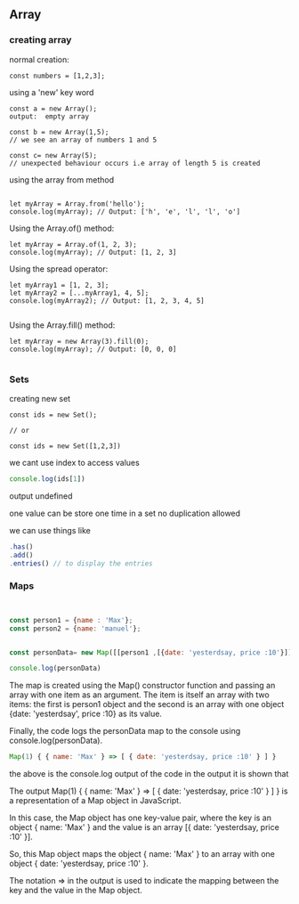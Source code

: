 ## Array

### creating array

normal creation:
```JS
const numbers = [1,2,3];
```


using a 'new' key word

```JS
const a = new Array();
output:  empty array

const b = new Array(1,5);
// we see an array of numbers 1 and 5

const c= new Array(5);
// unexpected behaviour occurs i.e array of length 5 is created
```

using the array from method
```

let myArray = Array.from('hello');
console.log(myArray); // Output: ['h', 'e', 'l', 'l', 'o']
```

Using the Array.of() method:
```JS
let myArray = Array.of(1, 2, 3);
console.log(myArray); // Output: [1, 2, 3]

```

Using the spread operator:
```Js
let myArray1 = [1, 2, 3];
let myArray2 = [...myArray1, 4, 5];
console.log(myArray2); // Output: [1, 2, 3, 4, 5]


```

Using the Array.fill() method:

```JS
let myArray = new Array(3).fill(0);
console.log(myArray); // Output: [0, 0, 0]


```

### Sets


creating new set
```JS
const ids = new Set();

// or 

const ids = new Set([1,2,3])
```
we cant use index to access values


```js
console.log(ids[1])
```
output undefined

one value can be store one time in a set
no duplication allowed

we can use things like 

```js
.has()
.add()
.entries() // to display the entries
```

### Maps

```js


const person1 = {name : 'Max'};
const person2 = {name: 'manuel'};


const personData= new Map([[person1 ,[{date: 'yesterdsay, price :10'}]]])

console.log(personData)
```


The map is created using the Map() constructor function and passing an array with one item as an argument. The item is itself an array with two items: the first is person1 object and the second is an array with one object {date: 'yesterdsay', price :10} as its value.

Finally, the code logs the personData map to the console using console.log(personData).

```js
Map(1) { { name: 'Max' } => [ { date: 'yesterdsay, price :10' } ] }
```
the above is the console.log output of the code
in the output it is shown that

The output Map(1) { { name: 'Max' } => [ { date: 'yesterdsay, price :10' } ] } is a representation of a Map object in JavaScript.

In this case, the Map object has one key-value pair, where the key is an object { name: 'Max' } and the value is an array [{ date: 'yesterdsay, price :10' }].

So, this Map object maps the object { name: 'Max' } to an array with one object { date: 'yesterdsay, price :10' }.

The notation => in the output is used to indicate the mapping between the key and the value in the Map object.